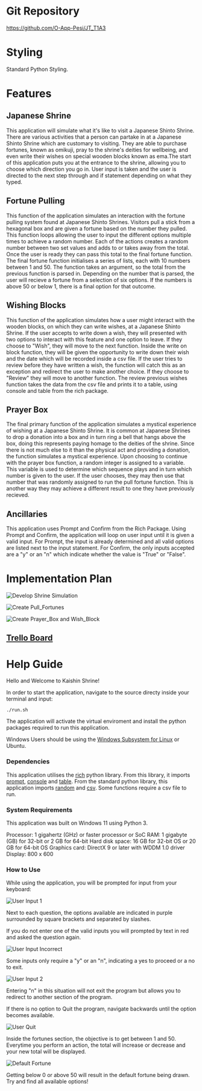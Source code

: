 # Git Repository
https://github.com/O-App-Pesi/JT_T1A3

# Styling
Standard Python Styling.

# Features

## Japanese Shrine

This application will simulate what it's like to visit a Japanese Shinto Shrine. There are various activities that a person can partake in at a Japanese Shinto Shrine which are customary to visiting. They are able to purchase fortunes, known as omikuji, pray to the shrine's deities for wellbeing, and even write their wishes on special wooden blocks known as ema.The start of this application puts you at the entrance to the shrine, allowing you to choose which direction you go in. User input is taken and the user is directed to the next step through and if statement depending on what they typed.

## Fortune Pulling

This function of the application simulates an interaction with the fortune pulling system found at Japanese Shinto Shrines. Visitors pull a stick from a hexagonal box and are given a fortune based on the number they pulled. This function loops allowing the user to input the different options multiple times to achieve a random number. Each of the actions creates a random number between two set values and adds to or takes away from the total. Once the user is ready they can pass this total to the final fortune function.
The final fortune function initialises a series of lists, each with 10 numbers between 1 and 50. The function takes an argument, so the total from the previous function is parsed in. Depending on the number that is parsed, the user will recieve a fortune from a selection of six options. If the numbers is above 50 or below 1, there is a final option for that outcome.

## Wishing Blocks

This function of the application simulates how a user might interact with the wooden blocks, on which they can write wishes, at a Japanese Shinto Shrine. If the user accepts to write down a wish, they will presented with two options to interact with this feature and one option to leave. If they choose to "Wish", they will move to the next function. Inside the write on block function, they will be given the opportunity to write down their wish and the date which will be recorded inside a csv file. If the user tries to review before they have written a wish, the function will catch this as an exception and redirect the user to make another choice.
If they choose to "Review" they will move to another function. The review previous wishes function takes the data from the csv file and prints it to a table, using console and table from the rich package. 

## Prayer Box

The final primary function of the application simulates a mystical experience of wishing at a Japanese Shinto Shrine. It is common at Japanese Shrines to drop a donation into a box and in turn ring a bell that hangs above the box, doing this represents paying homage to the deities of the shrine. Since there is not much else to it than the physical act and providing a donation, the function simulates a mystical experience.
Upon choosing to continue with the prayer box function, a random integer is assigned to a variable. This variable is used to determine which sequence plays and in turn which number is given to the user. If the user chooses, they may then use that number that was randomly assigned to run the pull fortune function. This is another way they may achieve a different result to one they have previously recieved.

## Ancillaries

This application uses Prompt and Confirm from the Rich Package. Using Prompt and Confirm, the application will loop on user input until it is given a valid input. For Prompt, the input is already determined and all valid options are listed next to the input statement. For Confirm, the only inputs accepted are a "y" or an "n" which indicate whether the value is "True" or "False".

# Implementation Plan

![Develop Shrine Simulation](./Resources/Develop%20Shrine%20Visit.jpg)

![Create Pull_Fortunes](./Resources/Create%20Pull_Fortunes.jpg)

![Create Prayer_Box and Wish_Block](./Resources/Create%20Prayer_Box%20and%20Wish_Block.jpg)

## [Trello Board](https://trello.com/b/oTUip4OV/shrine-visit)


# Help Guide

Hello and Welcome to Kaishin Shrine!

In order to start the application, navigate to the source directy inside your terminal and input:
```
./run.sh
```
The application will activate the virtual enviroment and install the python packages required to run this application.

Windows Users should be using the [Windows Subsystem for Linux](https://learn.microsoft.com/en-us/windows/wsl/install) or Ubuntu.

### Dependencies

This application utilises the [rich](https://pypi.org/project/rich/) python library. From this library, it imports [prompt](https://rich.readthedocs.io/en/stable/prompt.html), [console](https://rich.readthedocs.io/en/stable/console.html) and [table](https://rich.readthedocs.io/en/stable/tables.html).
From the standard python library, this application imports [random](https://python.readthedocs.io/en/stable/library/random.html) and [csv](https://python.readthedocs.io/en/stable/library/csv.html?highlight=csv#module-csv). Some functions require a csv file to run.

### System Requirements

This application was built on Windows 11 using Python 3.

Processor: 1 gigahertz (GHz) or faster processor or SoC
RAM: 1 gigabyte (GB) for 32-bit or 2 GB for 64-bit
Hard disk space: 16 GB for 32-bit OS or 20 GB for 64-bit OS
Graphics card: DirectX 9 or later with WDDM 1.0 driver
Display: 800 x 600

### How to Use

While using the application, you will be prompted for input from your keyboard:

![User Input 1](./Resources/User%20Input%201.jpg)

Next to each question, the options available are indicated in purple surrounded by square brackets and separated by slashes.

If you do not enter one of the valid inputs you will prompted by text in red and asked the question again.

![User Input Incorrect](./Resources/User%20Input%20Incorrect.jpg)

Some inputs only require a "y" or an "n", indicating a yes to proceed or a no to exit.

![User Input 2](./Resources/User%20Input%202.jpg)

Entering "n" in this situation will not exit the program but allows you to redirect to another section of the program.

If there is no option to Quit the program, navigate backwards until the option becomes available.

![User Quit](./Resources/User%20Quit.jpg)

Inside the fortunes section, the objective is to get between 1 and 50. Everytime you perform an action, the total will increase or decrease and your new total will be displayed. 

![Default Fortune](./Resources/Default%20Fortune.jpg)

Getting below 0 or above 50 will result in the default fortune being drawn. Try and find all available options!


